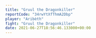 ```yaml
---
title: "Gruul the Dragonkiller"
reportCode: "34rwYtXfThmA2Dbp"
player: "Aribèth"
fight: "Gruul the Dragonkiller"
date: 2021-06-27T18:56:46.133000+00:00
---
```

